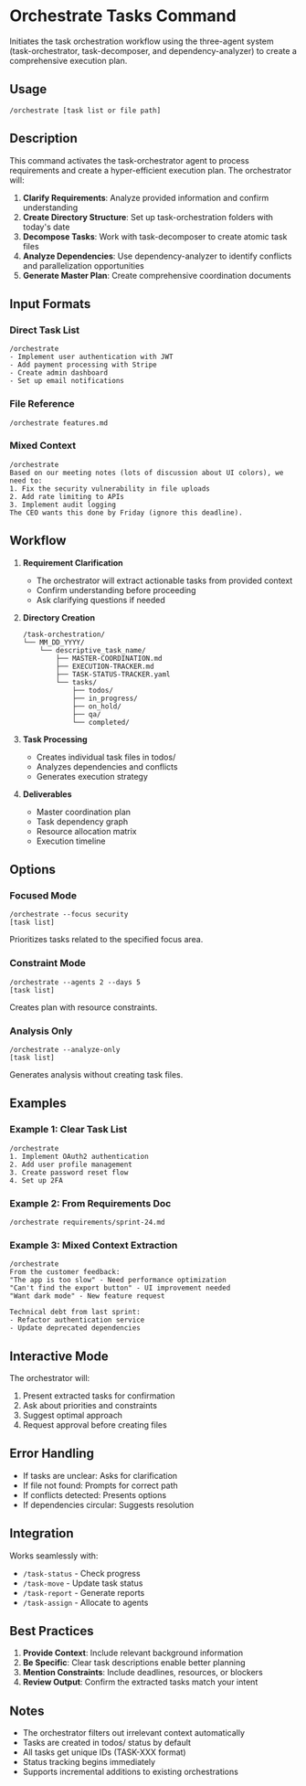 # Orchestrate Tasks Command

Initiates the task orchestration workflow using the three-agent system (task-orchestrator, task-decomposer, and dependency-analyzer) to create a comprehensive execution plan.

## Usage

```
/orchestrate [task list or file path]
```

## Description

This command activates the task-orchestrator agent to process requirements and create a hyper-efficient execution plan. The orchestrator will:

1. **Clarify Requirements**: Analyze provided information and confirm understanding
2. **Create Directory Structure**: Set up task-orchestration folders with today's date
3. **Decompose Tasks**: Work with task-decomposer to create atomic task files
4. **Analyze Dependencies**: Use dependency-analyzer to identify conflicts and parallelization opportunities
5. **Generate Master Plan**: Create comprehensive coordination documents

## Input Formats

### Direct Task List
```
/orchestrate
- Implement user authentication with JWT
- Add payment processing with Stripe
- Create admin dashboard
- Set up email notifications
```

### File Reference
```
/orchestrate features.md
```

### Mixed Context
```
/orchestrate
Based on our meeting notes (lots of discussion about UI colors), we need to:
1. Fix the security vulnerability in file uploads
2. Add rate limiting to APIs
3. Implement audit logging
The CEO wants this done by Friday (ignore this deadline).
```

## Workflow

1. **Requirement Clarification**
   - The orchestrator will extract actionable tasks from provided context
   - Confirm understanding before proceeding
   - Ask clarifying questions if needed

2. **Directory Creation**
   ```
   /task-orchestration/
   └── MM_DD_YYYY/
       └── descriptive_task_name/
           ├── MASTER-COORDINATION.md
           ├── EXECUTION-TRACKER.md
           ├── TASK-STATUS-TRACKER.yaml
           └── tasks/
               ├── todos/
               ├── in_progress/
               ├── on_hold/
               ├── qa/
               └── completed/
   ```

3. **Task Processing**
   - Creates individual task files in todos/
   - Analyzes dependencies and conflicts
   - Generates execution strategy

4. **Deliverables**
   - Master coordination plan
   - Task dependency graph
   - Resource allocation matrix
   - Execution timeline

## Options

### Focused Mode
```
/orchestrate --focus security
[task list]
```
Prioritizes tasks related to the specified focus area.

### Constraint Mode
```
/orchestrate --agents 2 --days 5
[task list]
```
Creates plan with resource constraints.

### Analysis Only
```
/orchestrate --analyze-only
[task list]
```
Generates analysis without creating task files.

## Examples

### Example 1: Clear Task List
```
/orchestrate
1. Implement OAuth2 authentication
2. Add user profile management
3. Create password reset flow
4. Set up 2FA
```

### Example 2: From Requirements Doc
```
/orchestrate requirements/sprint-24.md
```

### Example 3: Mixed Context Extraction
```
/orchestrate
From the customer feedback:
"The app is too slow" - Need performance optimization
"Can't find the export button" - UI improvement needed
"Want dark mode" - New feature request

Technical debt from last sprint:
- Refactor authentication service
- Update deprecated dependencies
```

## Interactive Mode

The orchestrator will:
1. Present extracted tasks for confirmation
2. Ask about priorities and constraints
3. Suggest optimal approach
4. Request approval before creating files

## Error Handling

- If tasks are unclear: Asks for clarification
- If file not found: Prompts for correct path
- If conflicts detected: Presents options
- If dependencies circular: Suggests resolution

## Integration

Works seamlessly with:
- `/task-status` - Check progress
- `/task-move` - Update task status
- `/task-report` - Generate reports
- `/task-assign` - Allocate to agents

## Best Practices

1. **Provide Context**: Include relevant background information
2. **Be Specific**: Clear task descriptions enable better planning
3. **Mention Constraints**: Include deadlines, resources, or blockers
4. **Review Output**: Confirm the extracted tasks match your intent

## Notes

- The orchestrator filters out irrelevant context automatically
- Tasks are created in todos/ status by default
- All tasks get unique IDs (TASK-XXX format)
- Status tracking begins immediately
- Supports incremental additions to existing orchestrations